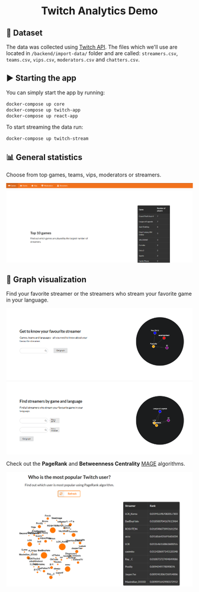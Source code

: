 <h1 align="center">
  Twitch Analytics Demo
</h1>

## :open_file_folder: Dataset
The data was collected using [Twitch API](https://dev.twitch.tv/docs/api/). The files which we'll use are located in `/backend/import-data/` folder and are called: `streamers.csv`, `teams.csv`, `vips.csv`, `moderators.csv` and `chatters.csv`.

## :arrow_forward: Starting the app

You can simply start the app by running:

```
docker-compose up core
docker-compose up twitch-app
docker-compose up react-app
```

To start streaming the data run:

```
docker-compose up twitch-stream
```

## :bar_chart: General statistics

Choose from top games, teams, vips, moderators or streamers.

![](/images/app_2.png)

## :eyes: Graph visualization

Find your favorite streamer or the streamers who stream your favorite game in your language.

![](/images/app_3.png)

Check out the **PageRank** and **Betweenness Centrality** [MAGE](https://memgraph.com/docs/mage) algorithms.

![](/images/app_4.png)

